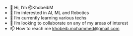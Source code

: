 - 👋 Hi, I’m @KhobeibM
- 👀 I’m interested in AI, ML and Robotics
- 🌱 I’m currently learning various techs
- 💞️ I’m looking to collaborate on any of my areas of interest
- 📫 How to reach me khobeib.mohammed@gmail.com

<!---
KhobeibM/KhobeibM is a ✨ special ✨ repository because its `README.md` (this file) appears on your GitHub profile.
You can click the Preview link to take a look at your changes.
--->
